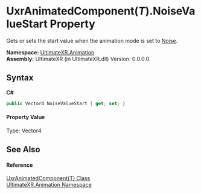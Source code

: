 # UxrAnimatedComponent(*T*).NoiseValueStart Property 
 

Gets or sets the start value when the animation mode is set to <a href="T_UltimateXR_Animation_UxrAnimationMode">Noise</a>.

**Namespace:**&nbsp;<a href="N_UltimateXR_Animation">UltimateXR.Animation</a><br />**Assembly:**&nbsp;UltimateXR (in UltimateXR.dll) Version: 0.0.0.0

## Syntax

**C#**<br />
``` C#
public Vector4 NoiseValueStart { get; set; }
```


#### Property Value
Type: Vector4

## See Also


#### Reference
<a href="T_UltimateXR_Animation_UxrAnimatedComponent_1">UxrAnimatedComponent(T) Class</a><br /><a href="N_UltimateXR_Animation">UltimateXR.Animation Namespace</a><br />